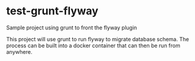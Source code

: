 # test-grunt-flyway
Sample project using grunt to front the flyway plugin

This project will use grunt to run flyway to migrate database schema.  The process can be built into a docker container 
that can then be run from anywhere.
